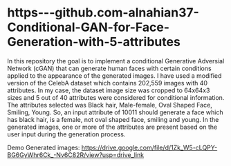 # https---github.com-alnahian37-Conditional-GAN-for-Face-Generation-with-5-attributes
In this repository the goal is to implement a conditional Generative Adversial Network (cGAN) that can generate human faces with certain conditions applied to the appearance of the generated images. I have used a modified version of the CelebA dataset which contains 202,559 images with 40 attributes. In my case, the dataset image size was cropped to 64x64x3 sizes and 5 out of 40 attributes were considered for conditional information.
The attributes selected was Black hair, Male-female, Oval Shaped Face, Smiling, Young. So, an input attribute of 10011 should generate a face which has black hair, is a female, not oval shaped face, smiling and young. In the generated images, one or more of the attributes are present based on the user input during the generation process.

Demo Generated images: https://drive.google.com/file/d/1Zk_W5-cLQPY-BG6GyWhr6Ck_-Nv6C82R/view?usp=drive_link

